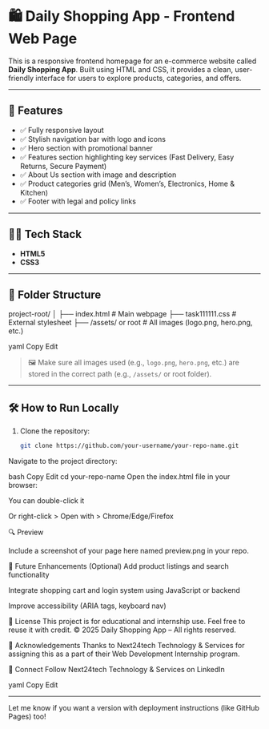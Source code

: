 # 🛍️ Daily Shopping App - Frontend Web Page

This is a responsive frontend homepage for an e-commerce website called **Daily Shopping App**. Built using HTML and CSS, it provides a clean, user-friendly interface for users to explore products, categories, and offers.

---

## 📌 Features

- ✅ Fully responsive layout
- ✅ Stylish navigation bar with logo and icons
- ✅ Hero section with promotional banner
- ✅ Features section highlighting key services (Fast Delivery, Easy Returns, Secure Payment)
- ✅ About Us section with image and description
- ✅ Product categories grid (Men’s, Women’s, Electronics, Home & Kitchen)
- ✅ Footer with legal and policy links

---

## 🧑‍💻 Tech Stack

- **HTML5**
- **CSS3**

---

## 📂 Folder Structure

project-root/
│
├── index.html # Main webpage
├── task111111.css # External stylesheet
├── /assets/ or root # All images (logo.png, hero.png, etc.)

yaml
Copy
Edit

> 🖼️ Make sure all images used (e.g., `logo.png`, `hero.png`, etc.) are stored in the correct path (e.g., `/assets/` or root folder).

---

## 🛠️ How to Run Locally

1. Clone the repository:
   ```bash
   git clone https://github.com/your-username/your-repo-name.git
Navigate to the project directory:

bash
Copy
Edit
cd your-repo-name
Open the index.html file in your browser:

You can double-click it

Or right-click > Open with > Chrome/Edge/Firefox

🔍 Preview

Include a screenshot of your page here named preview.png in your repo.

📢 Future Enhancements (Optional)
Add product listings and search functionality

Integrate shopping cart and login system using JavaScript or backend

Improve accessibility (ARIA tags, keyboard nav)

📃 License
This project is for educational and internship use. Feel free to reuse it with credit.
© 2025 Daily Shopping App – All rights reserved.

🙌 Acknowledgements
Thanks to Next24tech Technology & Services for assigning this as a part of their Web Development Internship program.

🔗 Connect
Follow Next24tech Technology & Services on LinkedIn

yaml
Copy
Edit

---

Let me know if you want a version with deployment instructions (like GitHub Pages) too!
